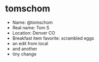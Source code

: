 # tomschom

* Name: @tomschom
* Real name: Tom S
* Location: Denver CO
* Breakfast item favorite: scrambled eggs
* an edit from local
* and another
* tiny change
